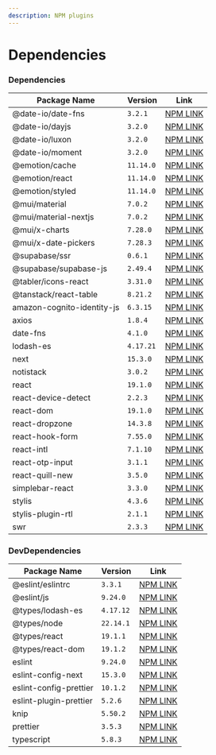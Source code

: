 ```yaml
---
description: NPM plugins
---
```


# Dependencies

### Dependencies

| Package Name               | Version   | Link                                                                 |
| -------------------------- | --------- | -------------------------------------------------------------------- |
| @date-io/date-fns          | `3.2.1`   | [NPM LINK](https://www.npmjs.com/package/@date-io/date-fns)          |
| @date-io/dayjs             | `3.2.0`   | [NPM LINK](https://www.npmjs.com/package/@date-io/dayjs)             |
| @date-io/luxon             | `3.2.0`   | [NPM LINK](https://www.npmjs.com/package/@date-io/luxon)             |
| @date-io/moment            | `3.2.0`   | [NPM LINK](https://www.npmjs.com/package/@date-io/moment)            |
| @emotion/cache             | `11.14.0` | [NPM LINK](https://www.npmjs.com/package/@emotion/cache)             |
| @emotion/react             | `11.14.0` | [NPM LINK](https://www.npmjs.com/package/@emotion/react)             |
| @emotion/styled            | `11.14.0` | [NPM LINK](https://www.npmjs.com/package/@emotion/styled)            |
| @mui/material              | `7.0.2`   | [NPM LINK](https://www.npmjs.com/package/@mui/material)              |
| @mui/material-nextjs       | `7.0.2`   | [NPM LINK](https://www.npmjs.com/package/@mui/material-nextjs)       |
| @mui/x-charts              | `7.28.0`  | [NPM LINK](https://www.npmjs.com/package/@mui/x-charts)              |
| @mui/x-date-pickers        | `7.28.3`  | [NPM LINK](https://www.npmjs.com/package/@mui/x-date-pickers)        |
| @supabase/ssr              | `0.6.1`   | [NPM LINK](https://www.npmjs.com/package/@supabase/ssr)              |
| @supabase/supabase-js      | `2.49.4`  | [NPM LINK](https://www.npmjs.com/package/@supabase/supabase-js)      |
| @tabler/icons-react        | `3.31.0`  | [NPM LINK](https://www.npmjs.com/package/@tabler/icons-react)        |
| @tanstack/react-table      | `8.21.2`  | [NPM LINK](https://www.npmjs.com/package/@tanstack/react-table)      |
| amazon-cognito-identity-js | `6.3.15`  | [NPM LINK](https://www.npmjs.com/package/amazon-cognito-identity-js) |
| axios                      | `1.8.4`   | [NPM LINK](https://www.npmjs.com/package/axios)                      |
| date-fns                   | `4.1.0`   | [NPM LINK](https://www.npmjs.com/package/date-fns)                   |
| lodash-es                  | `4.17.21` | [NPM LINK](https://www.npmjs.com/package/lodash-es)                  |
| next                       | `15.3.0`  | [NPM LINK](https://www.npmjs.com/package/next)                       |
| notistack                  | `3.0.2`   | [NPM LINK](https://www.npmjs.com/package/notistack)                  |
| react                      | `19.1.0`  | [NPM LINK](https://www.npmjs.com/package/react)                      |
| react-device-detect        | `2.2.3`   | [NPM LINK](https://www.npmjs.com/package/react-device-detect)        |
| react-dom                  | `19.1.0`  | [NPM LINK](https://www.npmjs.com/package/react-dom)                  |
| react-dropzone             | `14.3.8`  | [NPM LINK](https://www.npmjs.com/package/react-dropzone)             |
| react-hook-form            | `7.55.0`  | [NPM LINK](https://www.npmjs.com/package/react-hook-form)            |
| react-intl                 | `7.1.10`  | [NPM LINK](https://www.npmjs.com/package/react-intl)                 |
| react-otp-input            | `3.1.1`   | [NPM LINK](https://www.npmjs.com/package/react-otp-input)            |
| react-quill-new            | `3.5.0`   | [NPM LINK](https://www.npmjs.com/package/react-quill-new)            |
| simplebar-react            | `3.3.0`   | [NPM LINK](https://www.npmjs.com/package/simplebar-react)            |
| stylis                     | `4.3.6`   | [NPM LINK](https://www.npmjs.com/package/stylis)                     |
| stylis-plugin-rtl          | `2.1.1`   | [NPM LINK](https://www.npmjs.com/package/stylis-plugin-rtl)          |
| swr                        | `2.3.3`   | [NPM LINK](https://www.npmjs.com/package/swr)                        |



### DevDependencies

| Package Name           | Version   | Link                                                                     |
| ---------------------- | --------- | ------------------------------------------------------------------------ |
| @eslint/eslintrc       | `3.3.1`   | [NPM LINK](https://www.npmjs.com/package/@eslint/eslintrc)               |
| @eslint/js             | `9.24.0`  | [NPM LINK](https://www.npmjs.com/package/@eslint/js)                     |
| @types/lodash-es       | `4.17.12` | [NPM LINK](https://www.npmjs.com/package/@types/lodash-es)               |
| @types/node            | `22.14.1` | [NPM LINK](https://www.npmjs.com/package/@types/node)                    |
| @types/react           | `19.1.1`  | [NPM LINK](https://www.npmjs.com/package/@types/react)                   |
| @types/react-dom       | `19.1.2`  | [NPM LINK](https://www.npmjs.com/package/@types/react-dom)               |
| eslint                 | `9.24.0`  | [NPM LINK](https://www.npmjs.com/package/eslint)                         |
| eslint-config-next     | `15.3.0`  | [NPM LINK](https://www.npmjs.com/package/eslint-config-next)             |
| eslint-config-prettier | `10.1.2`  | [NPM LINK](https://www.npmjs.com/package/eslint-config-prettier)         |
| eslint-plugin-prettier | `5.2.6`   | [NPM LINK](https://www.npmjs.com/package/eslint-plugin-prettier/v/4.0.0) |
| knip                   | `5.50.2`  | [NPM LINK](https://www.npmjs.com/package/knip)                           |
| prettier               | `3.5.3`   | [NPM LINK](https://www.npmjs.com/package/prettier)                       |
| typescript             | `5.8.3`   | [NPM LINK](https://www.npmjs.com/package/typescript)                     |
